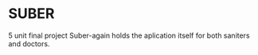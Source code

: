 # SUBER
5 unit final project
Suber-again holds the aplication itself for both saniters and doctors.

